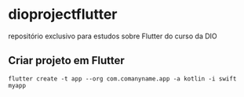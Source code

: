 # dioprojectflutter
repositório exclusivo para estudos sobre Flutter do curso da DIO

## Criar projeto em Flutter

```flutter create -t app --org com.comanyname.app -a kotlin -i swift myapp```
